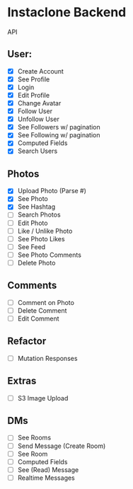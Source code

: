 # Instaclone Backend

API

## User:

- [x] Create Account
- [x] See Profile
- [x] Login
- [x] Edit Profile
- [x] Change Avatar
- [x] Follow User
- [x] Unfollow User
- [x] See Followers w/ pagination
- [x] See Following w/ pagination
- [x] Computed Fields
- [x] Search Users

## Photos

- [x] Upload Photo (Parse #)
- [x] See Photo
- [x] See Hashtag
- [ ] Search Photos
- [ ] Edit Photo
- [ ] Like / Unlike Photo
- [ ] See Photo Likes
- [ ] See Feed
- [ ] See Photo Comments
- [ ] Delete Photo

## Comments

- [ ] Comment on Photo
- [ ] Delete Comment
- [ ] Edit Comment

## Refactor

- [ ] Mutation Responses

## Extras

- [ ] S3 Image Upload

## DMs

- [ ] See Rooms
- [ ] Send Message (Create Room)
- [ ] See Room
- [ ] Computed Fields
- [ ] See (Read) Message
- [ ] Realtime Messages